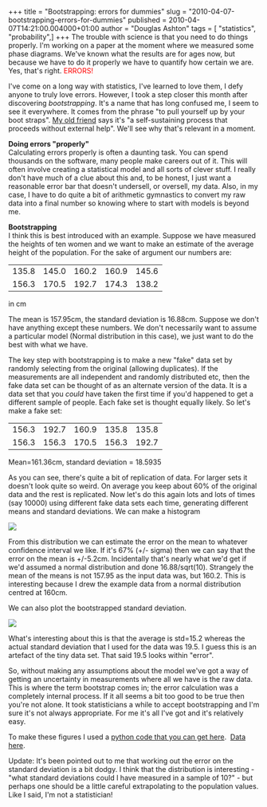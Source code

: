 +++
title = "Bootstrapping: errors for dummies"
slug = "2010-04-07-bootstrapping-errors-for-dummies"
published = 2010-04-07T14:21:00.004000+01:00
author = "Douglas Ashton"
tags = [ "statistics", "probability",]
+++
The trouble with science is that you need to do things properly. I'm
working on a paper at the moment where we measured some phase diagrams.
We've known what the results are for ages now, but because we have to do
it properly we have to quantify how certain we are. Yes, that's right.
<span style="color: red;">ERRORS!</span>  
  
I've come on a long way with statistics, I've learned to love them, I
defy anyone to truly love errors. However, I took a step closer this
month after discovering *bootstrapping*. It's a name that has long
confused me, I seem to see it everywhere. It comes from the phrase "to
pull yourself up by your boot straps". [My old
friend](http://en.wikipedia.org/wiki/Bootstrapping) says it's "a
self-sustaining process that proceeds without external help". We'll see
why that's relevant in a moment.  
  
**Doing errors "properly"**  
Calculating errors properly is often a daunting task. You can spend
thousands on the software, many people make careers out of it. This will
often involve creating a statistical model and all sorts of clever
stuff. I really don't have much of a clue about this and, to be honest,
I just want a reasonable error bar that doesn't undersell, or oversell,
my data. Also, in my case, I have to do quite a bit of arithmetic
gymnastics to convert my raw data into a final number so knowing where
to start with models is beyond me.  
  
**Bootstrapping**  
I think this is best introduced with an example. Suppose we have
measured the heights of ten women and we want to make an estimate of the
average height of the population. For the sake of argument our numbers
are:  
  

<table>
<tbody>
<tr class="odd">
<td>135.8</td>
<td>145.0</td>
<td>160.2</td>
<td>160.9</td>
<td>145.6</td>
</tr>
<tr class="even">
<td>156.3</td>
<td>170.5</td>
<td>192.7</td>
<td>174.3</td>
<td>138.2</td>
</tr>
</tbody>
</table>

in cm  
  
The mean is 157.95cm, the standard deviation is 16.88cm. Suppose we
don't have anything except these numbers. We don't necessarily want to
assume a particular model (Normal distribution in this case), we just
want to do the best with what we have.  
  
The key step with bootstrapping is to make a new "fake" data set by
randomly selecting from the original (allowing duplicates). If the
measurements are all independent and randomly distributed etc, then the
fake data set can be thought of as an alternate version of the data. It
is a data set that you *could* have taken the first time if you'd
happened to get a different sample of people. Each fake set is thought
equally likely. So let's make a fake set:  
  

<table>
<tbody>
<tr class="odd">
<td>156.3</td>
<td>192.7</td>
<td>160.9</td>
<td>135.8</td>
<td>135.8</td>
</tr>
<tr class="even">
<td>156.3</td>
<td>156.3</td>
<td>170.5</td>
<td>156.3</td>
<td>192.7</td>
</tr>
</tbody>
</table>

Mean=161.36cm, standard deviation = 18.5935  
  
As you can see, there's quite a bit of replication of data. For larger
sets it doesn't look quite so weird. On average you keep about 60% of
the original data and the rest is replicated. Now let's do this again
lots and lots of times (say 10000) using different fake data sets each
time, generating different means and standard deviations. We can make a
histogram  
  

[![](/images/thumbnails/2010-04-07-bootstrapping-errors-for-dummies-boothist.png)](/images/2010-04-07-bootstrapping-errors-for-dummies-boothist.png)

  
From this distribution we can estimate the error on the mean to whatever
confidence interval we like. If it's 67% (+/- sigma) then we can say
that the error on the mean is +/-5.2cm. Incidentally that's nearly what
we'd get if we'd assumed a normal distribution and done 16.88/sqrt(10).
Strangely the mean of the means is not 157.95 as the input data was, but
160.2. This is interesting because I drew the example data from a normal
distribution centred at 160cm.  
  
We can also plot the bootstrapped standard deviation.  

[![](/images/thumbnails/2010-04-07-bootstrapping-errors-for-dummies-bootstd.png)](/images/2010-04-07-bootstrapping-errors-for-dummies-bootstd.png)

What's interesting about this is that the average is std=15.2 whereas
the actual standard deviation that I used for the data was 19.5. I guess
this is an artefact of the tiny data set. That said 19.5 looks within
"error".  
  
So, without making any assumptions about the model we've got a way of
getting an uncertainty in measurements where all we have is the raw
data. This is where the term bootstrap comes in; the error calculation
was a completely internal process. If it all seems a bit too good to be
true then you're not alone. It took statisticians a while to accept
bootstrapping and I'm sure it's not always appropriate. For me it's all
I've got and it's relatively easy.  
  
To make these figures I used a [python code that you can get
here](http://people.bath.ac.uk/da246/kineticcon/bootstrapexample.py). 
[Data
here](http://people.bath.ac.uk/da246/kineticcon/bootstrapnumbers).  
  
Update: It's been pointed out to me that working out the error on the
standard deviation is a bit dodgy. I think that the distribution is
interesting - "what standard deviations could I have measured in a
sample of 10?" - but perhaps one should be a little careful
extrapolating to the population values. Like I said, I'm not a
statistician!
